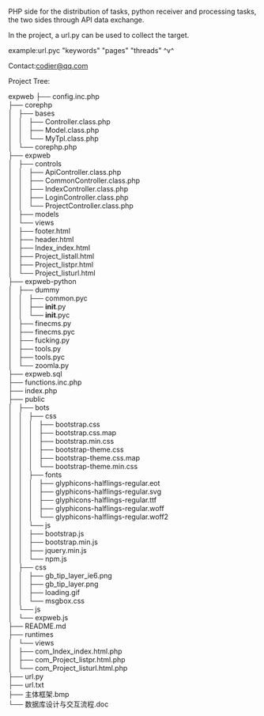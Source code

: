 ﻿PHP side for the distribution of tasks, python receiver and processing tasks, the two sides through API data exchange.

In the project, a url.py can be used to collect the target.

example:url.pyc "keywords"  "pages" "threads" ^v^  

Contact:codier@qq.com

Project Tree:

expweb
├── config.inc.php<br/>
├── corephp<br/>
│   ├── bases<br/>
│   │   ├── Controller.class.php<br/>
│   │   ├── Model.class.php<br/>
│   │   └── MyTpl.class.php<br/>
│   └── corephp.php<br/>
├── expweb<br/>
│   ├── controls<br/>
│   │   ├── ApiController.class.php<br/>
│   │   ├── CommonController.class.php<br/>
│   │   ├── IndexController.class.php<br/>
│   │   ├── LoginController.class.php<br/>
│   │   └── ProjectController.class.php<br/>
│   ├── models<br/>
│   └── views<br/>
│       ├── footer.html<br/>
│       ├── header.html<br/>
│       ├── Index_index.html<br/>
│       ├── Project_listall.html<br/>
│       ├── Project_listpr.html<br/>
│       └── Project_listurl.html<br/>
├── expweb-python<br/>
│   ├── dummy<br/>
│   │   ├── common.pyc<br/>
│   │   ├── __init__.py<br/>
│   │   └── __init__.pyc<br/>
│   ├── finecms.py<br/>
│   ├── finecms.pyc<br/>
│   ├── fucking.py<br/>
│   ├── tools.py<br/>
│   ├── tools.pyc<br/>
│   └── zoomla.py<br/>
├── expweb.sql<br/>
├── functions.inc.php<br/>
├── index.php<br/>
├── public<br/>
│   ├── bots<br/>
│   │   ├── css<br/>
│   │   │   ├── bootstrap.css<br/>
│   │   │   ├── bootstrap.css.map<br/>
│   │   │   ├── bootstrap.min.css<br/>
│   │   │   ├── bootstrap-theme.css<br/>
│   │   │   ├── bootstrap-theme.css.map<br/>
│   │   │   └── bootstrap-theme.min.css<br/>
│   │   ├── fonts<br/>
│   │   │   ├── glyphicons-halflings-regular.eot<br/>
│   │   │   ├── glyphicons-halflings-regular.svg<br/>
│   │   │   ├── glyphicons-halflings-regular.ttf<br/>
│   │   │   ├── glyphicons-halflings-regular.woff<br/>
│   │   │   └── glyphicons-halflings-regular.woff2<br/>
│   │   └── js<br/>
│   │       ├── bootstrap.js<br/>
│   │       ├── bootstrap.min.js<br/>
│   │       ├── jquery.min.js<br/>
│   │       └── npm.js<br/>
│   ├── css<br/>
│   │   ├── gb_tip_layer_ie6.png<br/>
│   │   ├── gb_tip_layer.png<br/>
│   │   ├── loading.gif<br/>
│   │   └── msgbox.css<br/>
│   └── js<br/>
│       └── expweb.js<br/>
├── README.md<br/>
├── runtimes<br/>
│   └── views<br/>
│       ├── com_Index_index.html.php<br/>
│       ├── com_Project_listpr.html.php<br/>
│       └── com_Project_listurl.html.php<br/>
├── url.py<br/>
├── url.txt<br/>
├── 主体框架.bmp<br/>
└── 数据库设计与交互流程.doc<br/>
